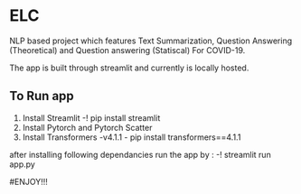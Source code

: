 # ELC

NLP based project which features Text Summarization, Question Answering (Theoretical) and Question answering (Statiscal) For COVID-19.

The app is built through streamlit and currently is locally hosted.

## To Run app
1. Install Streamlit -! pip install streamlit
2. Install Pytorch and Pytorch Scatter 
3. Install Transformers -v4.1.1 - pip install transformers==4.1.1

after installing following dependancies run the app by : -! streamlit run app.py

#ENJOY!!!

